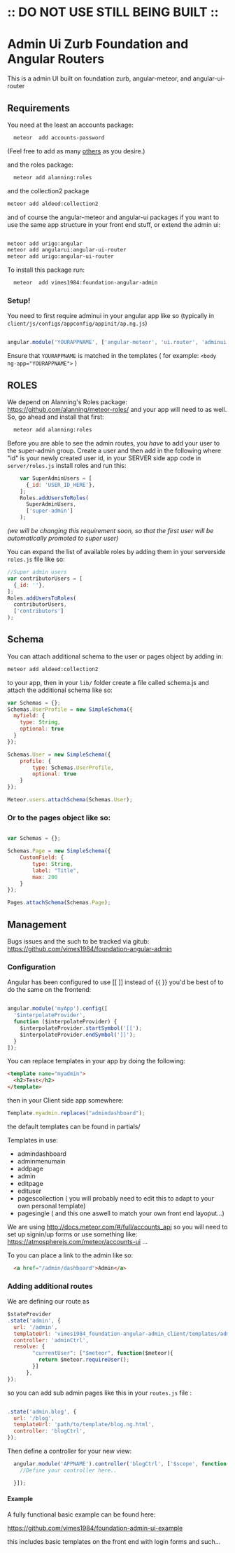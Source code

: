 # :: DO  NOT USE STILL BEING BUILT ::

# Admin Ui Zurb Foundation and Angular Routers

This is a admin UI built on foundation zurb, angular-meteor, and angular-ui-router

## Requirements

You need at the least an accounts package:

```bash
  meteor  add accounts-password
```

(Feel free to add as many [others](https://atmospherejs.com/?q=accounts-) as you desire.)

and the roles package:
```bash
  meteor add alanning:roles
```

and the collection2 package
```bash
meteor add aldeed:collection2
```
and of course the angular-meteor and angular-ui packages  if you want to use the same app structure in your front end stuff, or extend the admin ui:

```bash

meteor add urigo:angular
meteor add angularui:angular-ui-router
meteor add urigo:angular-ui-router

```

To  install this package run:
```bash
  meteor  add vimes1984:foundation-angular-admin
```

### Setup!
You need to first require adminui in your angular app like so (typically in ```client/js/configs/appconfig/appinit/ap.ng.js```)

```javascript

angular.module('YOURAPPNAME', ['angular-meteor', 'ui.router', 'adminui']);

```

Ensure that ```YOURAPPNAME``` is matched in the templates ( for example: ```<body ng-app="YOURAPPNAME">``` )

## ROLES
We depend on Alanning's Roles package:
https://github.com/alanning/meteor-roles/
and your app will need to as well. So, go ahead and install that first:

```bash
  meteor add alanning:roles
```

Before you are able to see the admin routes, you *have* to add your user to the super-admin group.  Create a 
user and then add in the following where "id" is your newly created user id, in your SERVER side app code in 
```server/roles.js``` install roles and run this:

```javascript
    var SuperAdminUsers = [
      {_id: 'USER_ID_HERE'},
    ];
    Roles.addUsersToRoles(
      SuperAdminUsers,
      ['super-admin']
    );

```
*(we will be changing this requirement soon, so that the first user will be automatically promoted to super user)*

You can expand the list of available roles by adding them in your serverside ```roles.js``` file like so:

```javascript
//Super admin users
var contributorUsers = [
  {_id: ''},
];
Roles.addUsersToRoles(
  contributorUsers,
  ['contributors']
);
```

## Schema
You can attach additional schema to the user or pages object by adding in:
```bash
meteor add aldeed:collection2
```

to your app, then in your ```lib/``` folder create a file called schema.js and attach the additional schema like so:

```javascript
var Schemas = {};
Schemas.UserProfile = new SimpleSchema({
  myfield: {
    type: String,
    optional: true
  }
});

Schemas.User = new SimpleSchema({
    profile: {
        type: Schemas.UserProfile,
        optional: true
    }
});

Meteor.users.attachSchema(Schemas.User);
```

### Or to the pages object like so:

```javascript

var Schemas = {};

Schemas.Page = new SimpleSchema({
    CustomField: {
        type: String,
        label: "Title",
        max: 200
    }
});

Pages.attachSchema(Schemas.Page);

```

## Management
Bugs issues and the such to be tracked via gitub:
https://github.com/vimes1984/foundation-angular-admin



### Configuration
Angular has been configured to use [[ ]] instead of {{ }} you'd be best of to do the same on the frontend:
```javascript

angular.module('myApp').config([
  '$interpolateProvider',
  function ($interpolateProvider) {
    $interpolateProvider.startSymbol('[[');
    $interpolateProvider.endSymbol(']]');
  }
]);
```

You can replace templates in your app by doing the following:

```html
<template name="myadmin">
  <h2>Test</h2>
</template>
```

then in your Client side app somewhere:

```javascript
Template.myadmin.replaces("admindashboard");
```

the default templates can be found in partials/

Templates in use:
* admindashboard
* adminmenumain
* addpage
* admin
* editpage
* edituser
* pagescollection ( you will probably need to edit this to adapt to your own personal template)
* pagesingle ( and this one aswell to match your own front end layoput...)

We are using http://docs.meteor.com/#/full/accounts_api so you will need to set up signin/up forms or use something like: https://atmospherejs.com/meteor/accounts-ui ...

To you can place a link to the admin like so:

```html
  <a href="/admin/dashboard">Admin</a>
```

### Adding additional routes

We are defining our route as

```javascript
$stateProvider
.state('admin', {
  url: '/admin',
  templateUrl: 'vimes1984_foundation-angular-admin_client/templates/admin.ng.html',
  controller: 'adminCtrl',
  resolve: {
        "currentUser": ["$meteor", function($meteor){
          return $meteor.requireUser();
        }]
      },
});
```

so you can add sub admin pages like this in your ```routes.js``` file :

```javascript

.state('admin.blog', {
  url: '/blog',
  templateUrl: 'path/to/template/blog.ng.html',
  controller: 'blogCtrl',
});

```

Then define a controller for your new view:

```javascript
  angular.module('APPNAME').controller('blogCtrl', ['$scope', function($scope){
    //Define your controller here..

  }]);
```

#### Example
A fully functional basic example can be found here:

https://github.com/vimes1984/foundation-admin-ui-example

this includes basic templates on the front end with login forms and such...
